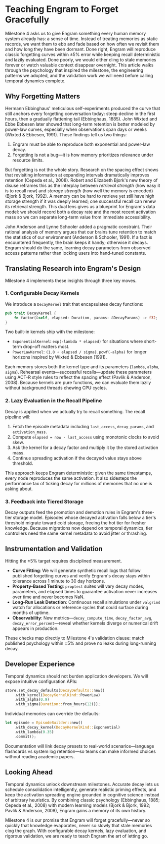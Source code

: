 # Teaching Engram to Forget Gracefully

Milestone 4 asks us to give Engram something every human memory system already has: a sense of time. Instead of treating memories as static records, we want them to ebb and fade based on how often we revisit them and how long they have been dormant. Done right, Engram will reproduce classic forgetting curves within ±5% error while keeping recall deterministic and lazily evaluated. Done poorly, we would either cling to stale memories forever or watch valuable context disappear overnight. This article walks through the psychology that inspired the milestone, the engineering patterns we adopted, and the validation work we will need before calling temporal dynamics complete.

## Why Forgetting Matters

Hermann Ebbinghaus' meticulous self-experiments produced the curve that still anchors every forgetting conversation today: steep decline in the first hours, then a gradually flattening tail (Ebbinghaus, 1885). John Wixted and Ebbe Ebbesen later showed that long-term retention is better modeled by power-law curves, especially when observations span days or weeks (Wixted & Ebbesen, 1991). These findings tell us two things:

1. Engram must be able to reproduce both exponential and power-law decay.
2. Forgetting is not a bug—it is how memory prioritizes relevance under resource limits.

But forgetting is not the whole story. Research on the spacing effect shows that revisiting information at expanding intervals dramatically improves retention (Cepeda et al., 2008). Robert and Elizabeth Bjork's new theory of disuse reframes this as the interplay between *retrieval strength* (how easy it is to recall now) and *storage strength* (how well the memory is encoded) (Bjork & Bjork, 1992). A memory can be hard to retrieve yet still have high storage strength if it was deeply learned; one successful recall can renew its retrieval strength. This dual lens gives us a blueprint for Engram's data model: we should record both a decay rate and the most recent activation mass so we can separate long-term value from immediate accessibility.

John Anderson and Lynne Schooler added a pragmatic constraint. Their rational analysis of memory argues that our brains tune retention to match the statistics of our environment (Anderson & Schooler, 1991). If a fact is encountered frequently, the brain keeps it handy; otherwise it decays. Engram should do the same, learning decay parameters from observed access patterns rather than locking users into hand-tuned constants.

## Translating Research into Engram's Design

Milestone 4 implements these insights through three key moves.

### 1. Configurable Decay Kernels

We introduce a `DecayKernel` trait that encapsulates decay functions:

```rust
pub trait DecayKernel {
    fn factor(&self, elapsed: Duration, params: &DecayParams) -> f32;
}
```

Two built-in kernels ship with the milestone:

- `ExponentialKernel`: `exp(-lambda * elapsed)` for situations where short-term drop-off matters most.
- `PowerLawKernel`: `(1.0 + elapsed / sigma).powf(-alpha)` for longer horizons inspired by Wixted & Ebbesen (1991).

Each memory stores both the kernel type and its parameters (`lambda`, `alpha`, `sigma`). Rehearsal events—successful recalls—update these parameters using ACT-R style rules to reflect the spacing effect (Pavlik & Anderson, 2008). Because kernels are pure functions, we can evaluate them lazily without background threads chewing CPU cycles.

### 2. Lazy Evaluation in the Recall Pipeline

Decay is applied when we actually try to recall something. The recall pipeline will:

1. Fetch the episode metadata including `last_access`, `decay_params`, and `activation_mass`.
2. Compute `elapsed = now - last_access` using monotonic clocks to avoid skew.
3. Ask the kernel for a decay factor and multiply it by the stored activation mass.
4. Continue spreading activation if the decayed value stays above threshold.

This approach keeps Engram deterministic: given the same timestamps, every node reproduces the same activation. It also sidesteps the performance tax of ticking decay for millions of memories that no one is asking about.

### 3. Feedback into Tiered Storage

Decay outputs feed the promotion and demotion rules in Engram's three-tier storage model. Episodes whose decayed activation falls below a tier's threshold migrate toward cold storage, freeing the hot tier for fresher knowledge. Because migrations now depend on temporal dynamics, tier controllers need the same kernel metadata to avoid jitter or thrashing.

## Instrumentation and Validation

Hitting the ±5% target requires disciplined measurement.

- **Curve Fitting**: We will generate synthetic recall logs that follow published forgetting curves and verify Engram's decay stays within tolerance across 1 minute to 30 day horizons.
- **Property-Based Testing**: `proptest` suites will vary decay modes, parameters, and elapsed times to guarantee activation never increases over time and never becomes NaN.
- **Long-Run Leak Detection**: Continuous recall simulations under `valgrind` watch for allocations or reference cycles that could surface during months of uptime.
- **Observability**: New metrics—`decay_compute_time`, `decay_factor_avg`, `decay_error_percent`—reveal whether kernels diverge or numerical drift appears in production.

These checks map directly to Milestone 4's validation clause: match published psychology within ±5% and prove no leaks during long-running decay.

## Developer Experience

Temporal dynamics should not burden application developers. We will expose intuitive configuration APIs:

```rust
store.set_decay_defaults(DecayDefaults::new()
    .with_kernel(DecayKernelKind::PowerLaw)
    .with_alpha(0.9)
    .with_sigma(Duration::from_hours(12)));
```

Individual memories can override the defaults:

```rust
let episode = EpisodeBuilder::new()
    .with_decay_kernel(DecayKernelKind::Exponential)
    .with_lambda(0.35)
    .commit();
```

Documentation will link decay presets to real-world scenarios—language flashcards vs system log retention—so teams can make informed choices without reading academic papers.

## Looking Ahead

Temporal dynamics unlock downstream milestones. Accurate decay lets us schedule consolidation intelligently, generate realistic priming effects, and keep the activation spreading engine grounded in cognitive science instead of arbitrary heuristics. By combining classic psychology (Ebbinghaus, 1885; Cepeda et al., 2008) with modern learning models (Bjork & Bjork, 1992; Pavlik & Anderson, 2008), Engram gains a memory of its own history.

Milestone 4 is our promise that Engram will forget gracefully—never so quickly that knowledge evaporates, never so slowly that stale memories clog the graph. With configurable decay kernels, lazy evaluation, and rigorous validation, we are ready to teach Engram the art of letting go.
